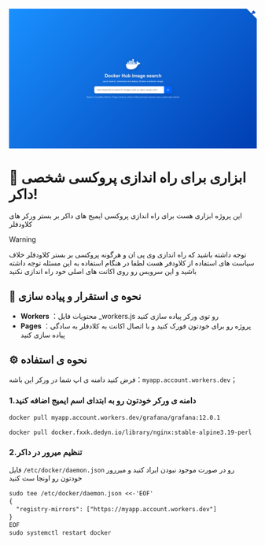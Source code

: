 ![CF-Workers-docker.io](./img.png)

# 🐳 ابزاری برای راه اندازی پروکسی شخصی داکر!

این پروژه ابزاری هست برای راه اندازی پروکسی ایمیج های داکر بر بستر ورکر های کلاودفلر

> [!WARNING]
> توجه داشته باشید که راه اندازی وی پی ان و هرگونه پروکسی بر بستر کلاودفلر خلاف سیاست های استفاده از کلاودفر هست
> لطفا در هنگام استفاده به این مسئله توجه داشته باشید و این سرویس رو روی اکانت های اصلی خود راه اندازی نکنید


## 🚀 نحوه ی استقرار و پیاده سازی

- **Workers** ：محتویات فایل _workers.js رو توی ورکر پیاده سازی کنید
- **Pages** ：پروژه رو برای خودتون فورک کنید و با اتصال اکانت به کلادفلر به سادگی پیاده سازی کنید

## ⚙️ نحوه ی استفاده
فرض کنید دامنه ی اپ شما در ورکر این باشه：`myapp.account.workers.dev`；

### 1.دامنه ی ورکر خودتون رو به ابتدای اسم ایمیج اضافه کنید

```shell
docker pull myapp.account.workers.dev/grafana/grafana:12.0.1
```

```shell
docker pull docker.fxxk.dedyn.io/library/nginx:stable-alpine3.19-perl
```

### 2.تنظیم میرور در داکر

فایل `/etc/docker/daemon.json` رو در صورت موجود نبودن ایراد کنید و میررور خودتون رو اونجا ست کنید

```shell
sudo tee /etc/docker/daemon.json <<-'EOF'
{
  "registry-mirrors": ["https://myapp.account.workers.dev"]
}
EOF
sudo systemctl restart docker
```
